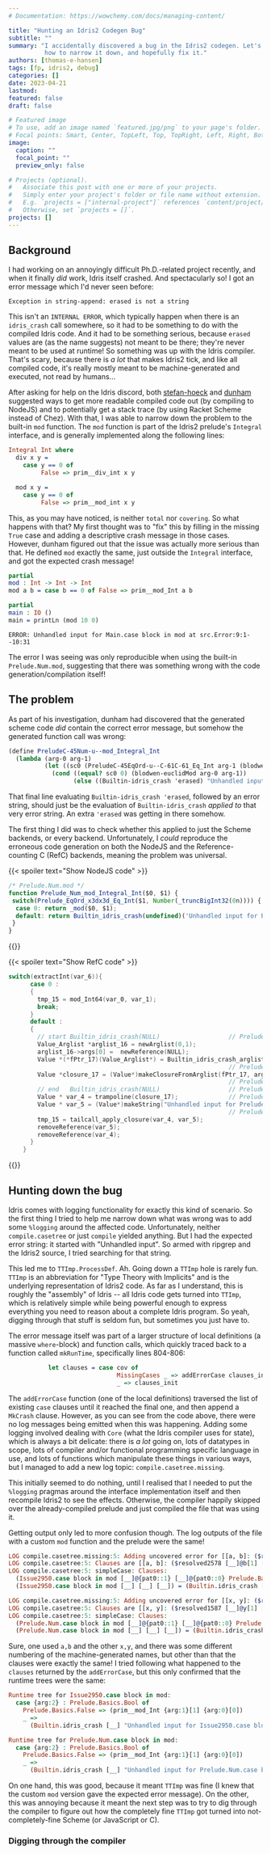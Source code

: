 ```yaml
---
# Documentation: https://wowchemy.com/docs/managing-content/

title: "Hunting an Idris2 Codegen Bug"
subtitle: ""
summary: "I accidentally discovered a bug in the Idris2 codegen. Let's explore
          how to narrow it down, and hopefully fix it."
authors: [thomas-e-hansen]
tags: [fp, idris2, debug]
categories: []
date: 2023-04-21
lastmod:
featured: false
draft: false

# Featured image
# To use, add an image named `featured.jpg/png` to your page's folder.
# Focal points: Smart, Center, TopLeft, Top, TopRight, Left, Right, BottomLeft, Bottom, BottomRight.
image:
  caption: ""
  focal_point: ""
  preview_only: false

# Projects (optional).
#   Associate this post with one or more of your projects.
#   Simply enter your project's folder or file name without extension.
#   E.g. `projects = ["internal-project"]` references `content/project/deep-learning/index.md`.
#   Otherwise, set `projects = []`.
projects: []
---
```


## Background

I had working on an annoyingly difficult Ph.D.-related project recently, and
when it finally _did_ work, Idris itself crashed. And spectacularly so! I got an
error message which I'd never seen before:

```
Exception in string-append: erased is not a string
```

This isn't an `INTERNAL ERROR`, which typically happen when there is an
`idris_crash` call somewhere, so it had to be something to do with the compiled
Idris code. And it had to be something serious, because `erased` values are (as
the name suggests) not meant to be there; they're never meant to be used at
runtime! So something was up with the Idris compiler. That's scary, because
there is _a lot_ that makes Idris2 tick, and like all compiled code, it's really
mostly meant to be machine-generated and executed, not read by humans...

After asking for help on the Idris discord, both
[stefan-hoeck](https://github.com/stefan-hoeck)
and
[dunham](https://github.com/dunhamsteve)
suggested ways to get more readable compiled code out (by compiling to NodeJS)
and to potentially get a stack trace (by using Racket Scheme instead of Chez).
With that, I was able to narrow down the problem to the built-in `mod` function.
The `mod` function is part of the Idris2 prelude's `Integral` interface, and is
generally implemented along the following lines:

```idris
Integral Int where
  div x y =
    case y == 0 of
         False => prim__div_int x y

  mod x y =
    case y == 0 of
         False => prim__mod_int x y
```

This, as you may have noticed, is neither `total` nor `covering`. So what
happens with that? My first thought was to "fix" this by filling in the missing
`True` case and adding a descriptive crash message in those cases. However,
dunham figured out that the issue was actually more serious than that. He
defined `mod` exactly the same, just outside the `Integral` interface, and got
the expected crash message!

```idris
partial
mod : Int -> Int -> Int
mod a b = case b == 0 of False => prim__mod_Int a b

partial
main : IO ()
main = printLn (mod 10 0)
```

```
ERROR: Unhandled input for Main.case block in mod at src.Error:9:1--10:31
```

The error I was seeing was only reproducible when using the built-in
`Prelude.Num.mod`, suggesting that there was something wrong with the code
generation/compilation itself!


## The problem

As part of his investigation, dunham had discovered that the generated scheme
code _did_ contain the correct error message, but somehow the generated function
call was wrong:

```scheme
(define PreludeC-45Num-u--mod_Integral_Int 
  (lambda (arg-0 arg-1) 
          (let ((sc0 (PreludeC-45EqOrd-u--C-61C-61_Eq_Int arg-1 (blodwen-toSignedInt 0 63)))) 
            (cond ((equal? sc0 0) (blodwen-euclidMod arg-0 arg-1)) 
                  (else ((Builtin-idris_crash 'erased) "Unhandled input for Prelude.Num.case block in mod at Prelude.Num:131:3--133:40"))))))
```

That final line evaluating `Builtin-idris_crash 'erased`, followed by an error
string, should just be the evaluation of `Builtin-idris_crash` _applied to_ that
very error string. An extra `'erased` was getting in there somehow.

The first thing I did was to check whether this applied to just the Scheme
backends, or every backend. Unfortunately, I _could_ reproduce the erroneous
code generation on both the NodeJS and the Reference-counting C (RefC) backends,
meaning the problem was universal.

{{< spoiler text="Show NodeJS code" >}}

```js
/* Prelude.Num.mod */
function Prelude_Num_mod_Integral_Int($0, $1) {
 switch(Prelude_EqOrd_x3dx3d_Eq_Int($1, Number(_truncBigInt32(0n)))) {
  case 0: return _mod($0, $1);
  default: return Builtin_idris_crash(undefined)('Unhandled input for Prelude.Num.case block in mod at Prelude.Num:131:3--133:40');
 }
}
```

{{</spoiler>}}

{{< spoiler text="Show RefC code" >}}

```c
switch(extractInt(var_6)){
      case 0 :
      {
        tmp_15 = mod_Int64(var_0, var_1);
        break;
      }
      default :
      {
        // start Builtin_idris_crash(NULL)                   // Prelude.Num:131:3--133:40
        Value_Arglist *arglist_16 = newArglist(0,1);
        arglist_16->args[0] =  newReference(NULL);
        Value *(*fPtr_17)(Value_Arglist*) = Builtin_idris_crash_arglist;
                                                             // Prelude.Num:131:3--133:40
        Value *closure_17 = (Value*)makeClosureFromArglist(fPtr_17, arglist_16);
                                                             // Prelude.Num:131:3--133:40
        // end   Builtin_idris_crash(NULL)                   // Prelude.Num:131:3--133:40
        Value * var_4 = trampoline(closure_17);              // Prelude.Num:131:3--133:40
        Value * var_5 = (Value*)makeString("Unhandled input for Prelude.Num.case block in mod at Prelude.Num:131:3--133:40");
                                                             // Prelude.Num:131:3--133:40
        tmp_15 = tailcall_apply_closure(var_4, var_5);
        removeReference(var_5);
        removeReference(var_4);
      }
    }
```

{{</spoiler>}}


## Hunting down the bug

Idris comes with logging functionality for exactly this kind of scenario. So the
first thing I tried to help me narrow down what was wrong was to add some
`%logging` around the affected code. Unfortunately, neither `compile.casetree`
or just `compile` yielded anything. But I had the expected error string: it
started with "Unhandled input". So armed with ripgrep and the Idris2 source, I
tried searching for that string.

This led me to `TTImp.ProcessDef`. Ah. Going down a `TTImp` hole is rarely fun.
`TTImp` is an abbreviation for "Type Theory with Implicits" and is the
underlying representation of Idris2 code. As far as I understand, this is
roughly the "assembly" of Idris -- all Idris code gets turned into `TTImp`,
which is relatively simple while being powerful enough to express everything you
need to reason about a complete Idris program. So yeah, digging through that
stuff is seldom fun, but sometimes you just have to.

The error message itself was part of a larger structure of local definitions (a
massive `where`-block) and function calls, which quickly traced back to a
function called `mkRunTime`, specifically lines 804-806:

```idris
           let clauses = case cov of
                              MissingCases _ => addErrorCase clauses_init
                              _ => clauses_init
```

The `addErrorCase` function (one of the local definitions) traversed the list of
existing `case` clauses until it reached the final one, and then append a
`MkCrash` clause. However, as you can see from the code above, there were no log
messages being emitted when this was happening. Adding some logging involved
dealing with `Core` (what the Idris compiler uses for state), which is always a
bit delicate: there is _a lot_ going on, lots of datatypes in scope, lots of
compiler and/or functional programming specific language in use, and lots of
functions which manipulate these things in various ways, but I managed to add a
new log topic: `compile.casetree.missing`.

This initially seemed to do nothing, until I realised that I needed to put the
`%logging` pragmas around the interface implementation itself and then recompile
Idris2 to see the effects. Otherwise, the compiler happily skipped over the
already-compiled prelude and just compiled the file that was using it.

Getting output only led to more confusion though. The log outputs of the file
with a custom `mod` function and the prelude were the same!

```idris
LOG compile.casetree.missing:5: Adding uncovered error for [[a, b]: ($resolved2578 [__]@b[1] [__]@a[0] $resolved2456) = ($resolved55 a[0] b[1])]
LOG compile.casetree:5: Clauses are [[a, b]: ($resolved2578 [__]@b[1] [__]@a[0] $resolved2456) = ($resolved55 a[0] b[1]), [a, b]: ($resolved2578 [__] [__] [__]) = (Builtin.idris_crash [__] "Unhandled input for Issue2950.case block in mod at Issue2950:9:1--9:52")]
LOG compile.casetree:5: simpleCase: Clauses:
  (Issue2950.case block in mod [__]@{pat0::1} [__]@{pat0::0} Prelude.Basics.False) = (prim__mod_Int {pat0::0} {pat0::1})
  (Issue2950.case block in mod [__] [__] [__]) = (Builtin.idris_crash [__] "Unhandled input for Issue2950.case block in mod at Issue2950:9:1--9:52")
```

```idris
LOG compile.casetree.missing:5: Adding uncovered error for [[x, y]: ($resolved1587 [__]@y[1] [__]@x[0] $resolved386) = ($resolved55 x[0] y[1])]
LOG compile.casetree:5: Clauses are [[x, y]: ($resolved1587 [__]@y[1] [__]@x[0] $resolved386) = ($resolved55 x[0] y[1]), [x, y]: ($resolved1587 [__] [__] [__]) = (Builtin.idris_crash [__] "Unhandled input for Prelude.Num.case block in mod at Prelude.Num:132:3--134:40")]
LOG compile.casetree:5: simpleCase: Clauses:
  (Prelude.Num.case block in mod [__]@{pat0::1} [__]@{pat0::0} Prelude.Basics.False) = (prim__mod_Int {pat0::0} {pat0::1})
  (Prelude.Num.case block in mod [__] [__] [__]) = (Builtin.idris_crash [__] "Unhandled input for Prelude.Num.case block in mod at Prelude.Num:132:3--134:40")
```

Sure, one used `a,b` and the other `x,y`, and there was some different numbering
of the machine-generated names, but other than that the clauses were exactly the
same! I tried following what happened to the `clauses` returned by the
`addErrorCase`, but this only confirmed that the runtime trees were the same:

```idris
Runtime tree for Issue2950.case block in mod:
  case {arg:2} : Prelude.Basics.Bool of
    Prelude.Basics.False => (prim__mod_Int {arg:1}[1] {arg:0}[0])
    _ =>
      (Builtin.idris_crash [__] "Unhandled input for Issue2950.case block in mod at Issue2950:9:1--9:52")
```

```idris
Runtime tree for Prelude.Num.case block in mod:
  case {arg:2} : Prelude.Basics.Bool of
    Prelude.Basics.False => (prim__mod_Int {arg:1}[1] {arg:0}[0])
    _ =>
      (Builtin.idris_crash [__] "Unhandled input for Prelude.Num.case block in mod at Prelude.Num:132:3--134:40")
```

On one hand, this was good, because it meant `TTImp` was fine (I knew that
the custom `mod` version gave the expected error message). On the other, this
was annoying because it meant the next step was to try to dig through the
compiler to figure out how the completely fine `TTImp` got turned into
not-completely-fine Scheme (or JavaScript or C).


### Digging through the compiler

